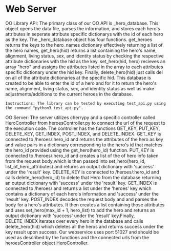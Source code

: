 # Web Server

OO Library API:
    The primary class of our OO API is _hero_database. This object opens the data file, 
    parses the information, and stores each hero's attributes in seperate attribute specific
    dictionarys with the id of each hero as the key. The _hero_database object has
    four functions. get_heroes returns the keys to the hero_names dictionary effectively 
    returning a list of the hero names, get_hero(hid) returns a list containing the hero's
    name, alignment, living status, sex, and identity status by checking the respective
    attribute dictionaries with the hid as the key. set_hero(hid, hero) recieves an
    array "hero" and assigns the attributes listed in the array to each attributes specific
    dictionary under the hid key. Finally, delete_hero(hid) just calls del on all of the 
    attribute dictionaries at the specific hid. This database is created to be able to 
    enter the id of a hero and for it to return the hero's name, alignment, 
    living status, sex, and identity status as well as make adjustments/additions
    to the current heroes in the database.
    
    Instructions: The library can be tested by executing test_api.py using the command "python3 test_api.py". 
    
OO Server:
    The server utilizes cherrypy and a specific controller called HeroController 
    from heroesController.py to connect the url of the request to the execution
    code. The controller has the functions GET_KEY, PUT_KEY, DELETE_KEY, GET_INDEX,
    POST_INDEX, and DELETE_INDEX. GET_KEY is connected to /heroes/:hero_id and 
    returns the attributes of the hero as key and value pairs in a dictionary
    corresponding to the hero's id that matches the hero_id provided using 
    the get_hero(hero_id) function. PUT_KEY is connected to /heroes/:hero_id and 
    creates a list of the of hero info taken from the request body which is then passed
    into set_hero(hero_id, list_of_hero_attributes) and returns an output dictionary
    with 'success' under the 'result' key. DELETE_KEY is connected to /heroes/:hero_id
    and calls delete_hero(hero_id) to delete that Hero from the database returning an output dictionary
    with 'success' under the 'result' key. GET_INDEX is connected to /heroes/ and 
    returns a list under the 'heroes' key which contains a
    dictionary of each hero's information and 'success' under the 'result' key. 
    POST_INDEX decodes the request body and
    and parses the body for a hero's attributes. It then creates a list containing those 
    attributes and uses set_hero(max_id + 1, hero_list) to add the hero and returns
    an output dictionary with 'success' under the 'result' key.Finally, DELETE_INDEX
    iterates over every hero in the database and calls delete_hero(hid) which deletes
    all the heros and returns success under the key result upon success. Our webservice
    uses port 51027 and should be used as described by the functions and the connected
    urls from the heroesController object HeroController.